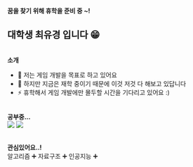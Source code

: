 #### 꿈을 찾기 위해 휴학을 준비 중 ~! 
## 대학생 최유경 입니다 😁

<br>**소개**  
- 💬 저는 게임 개발을 목표로 하고 있어요
- 🌱 하지만 지금은 재학 중이기 때문에 이것 저것 다 해보고 있답니다
- ⚡ 휴학해서 게임 개발에만 몰두할 시간을 기다리고 있어요 :)
  
<br>**공부중...**
<br><img src="https://img.shields.io/badge/C++-00599C?style=flat-square&logo=CPlusPlus&logoColor=white"/>  <img src="https://img.shields.io/badge/Unreal Engine 5-0E1128?style=flat-square&logo=Unreal Engine&logoColor=white"/>

<br>**관심있어요..!**
<br>알고리즘 ➕ 자료구조 ➕ 인공지능 ➕



<!--
방문자 수  
<a href="https://github.com/YUgyeong-Choi"><img src="https://hits.seeyoufarm.com/api/count/incr/badge.svg?url=https%3A%2F%2Fgithub.com%2FYUgyeong-Choi&count_bg=%23000000&title_bg=%23000000&icon=github.svg&icon_color=%23E7E7E7&title=Github&edge_flat=false"/></a>
-->
